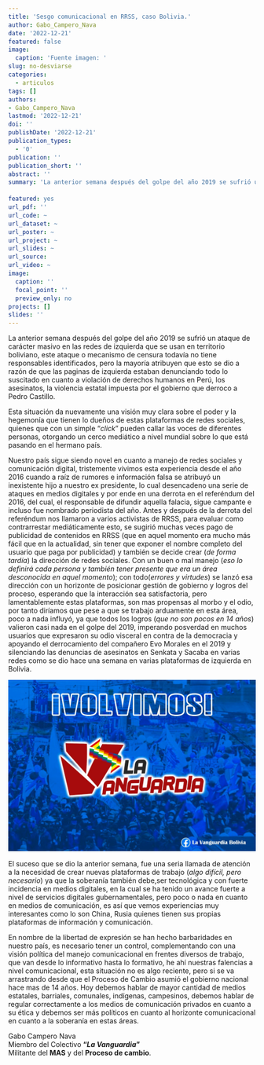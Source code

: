 ```yaml
---
title: 'Sesgo comunicacional en RRSS, caso Bolivia.'
author: Gabo_Campero_Nava
date: '2022-12-21'
featured: false
image:
  caption: 'Fuente imagen: '
slug: no-desviarse
categories:
  - articulos
tags: []
authors:
- Gabo_Campero_Nava
lastmod: '2022-12-21'
doi: ''
publishDate: '2022-12-21'
publication_types:
  - '0'
publication: ''
publication_short: ''
abstract: ''
summary: 'La anterior semana después del golpe del año 2019 se sufrió un ataque de carácter masivo en las redes de izquierda que se usan en territorio boliviano, este ataque o mecanismo de censura todavía no tiene responsables identificados'

featured: yes
url_pdf: ''
url_code: ~
url_dataset: ~
url_poster: ~
url_project: ~
url_slides: ~
url_source: 
url_video: ~
image:
  caption: ''
  focal_point: ''
  preview_only: no
projects: []
slides: ''
---
```



La anterior semana después del golpe del año 2019 se sufrió un ataque de carácter masivo en las redes de izquierda que se usan en territorio boliviano, este ataque o mecanismo de censura todavía no tiene responsables identificados, pero la mayoría atribuyen que esto se dio a razón de que las paginas de izquierda estaban denunciando todo lo suscitado en cuanto a violación de derechos humanos en Perú, los asesinatos, la violencia estatal impuesta por el gobierno que derroco a Pedro Castillo.

Esta situación da nuevamente una visión muy clara sobre el poder y la hegemonía que tienen lo dueños de estas plataformas de redes sociales, quienes que con un simple “*click*” pueden callar las voces de diferentes personas, otorgando un cerco mediático a nivel mundial sobre lo que está pasando en el hermano país.

Nuestro país sigue siendo novel en cuanto a manejo de redes sociales y comunicación digital, tristemente vivimos esta experiencia desde el año 2016 cuando a raíz de rumores e información falsa se atribuyó un inexistente hijo a nuestro ex presidente, lo cual desencadeno una serie de ataques en medios digitales y por ende en una derrota en el referéndum del 2016, del cual, el responsable de difundir aquella falacia, sigue campante e incluso fue nombrado periodista del año. Antes y después de la derrota del referéndum nos llamaron a varios activistas de RRSS, para evaluar como contrarrestar mediáticamente esto, se sugirió muchas veces pago de publicidad de contenidos en RRSS (que en aquel momento era mucho más fácil que en la actualidad, sin tener que exponer el nombre completo del usuario que paga por publicidad) y también se decide crear (*de forma tardía*) la dirección de redes sociales. Con un buen o mal manejo (*eso lo definirá cada persona y también tener presente que era un área desconocida en aquel momento*); con todo(*errores y virtudes*) se lanzó esa dirección con un horizonte de posicionar gestión de gobierno y logros del proceso, esperando que la interacción sea satisfactoria, pero lamentablemente estas plataformas, son mas propensas al morbo y el odio, por tanto diríamos que pese a que se trabajo arduamente en esta área, poco a nada influyó, ya que todos los logros (*que no son pocos en 14 años*) valieron casi nada en el golpe del 2019, imperando posverdad en muchos usuarios que expresaron su odio visceral en contra de la democracia y apoyando el derrocamiento del compañero Evo Morales en el 2019 y silenciando las denuncias de asesinatos en Senkata y Sacaba en varias redes como se dio hace una semana en varias plataformas de izquierda en Bolivia.

![](2.jpeg)

El suceso que se dio la anterior semana, fue una seria llamada de atención a la necesidad de crear nuevas plataformas de trabajo (*algo difícil, pero necesario*) ya que la soberanía también debe,ser tecnológica y con fuerte incidencia en medios digitales, en la cual se ha tenido un avance fuerte a nivel de servicios digitales gubernamentales, pero poco o nada en cuanto en medios de comunicación, es así que vemos experiencias muy interesantes como lo son China, Rusia quienes tienen sus propias plataformas de información y comunicación. 

En nombre de la libertad de expresión se han hecho barbaridades en nuestro país, es necesario tener un control, complementando con una visión política del manejo comunicacional en frentes diversos de trabajo, que van desde lo informativo hasta lo formativo, he ahí nuestras falencias a nivel comunicacional, esta situación no es algo reciente, pero si se va arrastrando desde que el Proceso de Cambio asumió el gobierno nacional hace mas de 14 años. Hoy debemos hablar de mayor cantidad de medios estatales, barriales, comunales, indígenas, campesinos, debemos hablar de regular correctamente a los medios de comunicación privados en cuanto a su ética y debemos ser más políticos en cuanto al horizonte comunicacional en cuanto a la soberanía en estas áreas.

Gabo Campero Nava<br>
Miembro del Colectivo **“*La Vanguardia*”**<br>
Militante del **MAS** y del **Proceso de cambio**.<br>

